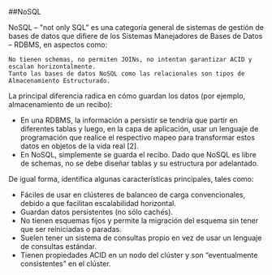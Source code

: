 ##NoSQL

NoSQL – "not only SQL” es una categoría general de sistemas de gestión de bases de datos que difiere de los Sistemas Manejadores 
de Bases de Datos – RDBMS, en aspectos como:

    No tienen schemas, no permiten JOINs, no intentan garantizar ACID y escalan horizontalmente.
    Tanto las bases de datos NoSQL como las relacionales son tipos de Almacenamiento Estructurado. 
    
La principal diferencia radica en cómo guardan los datos (por ejemplo, almacenamiento de un recibo):

- En una RDBMS, la información a persistir se tendría que partir en diferentes tablas y luego, en la capa de aplicación, usar un lenguaje de programación que realice el respectivo mapeo para transformar estos datos en objetos de la vida real [2].
- En NoSQL, simplemente se guarda el recibo. Dado que NoSQL es libre de schemas, no se debe diseñar tablas y su estructura por adelantado. 

De igual forma, identifica algunas características principales, tales como:

- Fáciles de usar en clústeres de balanceo de carga convencionales, debido a que facilitan escalabilidad horizontal.
- Guardan datos persistentes (no sólo cachés).
- No tienen esquemas fijos y permite la migración del esquema sin tener que ser reiniciadas o paradas.
- Suelen tener un sistema de consultas propio en vez de usar un lenguaje de consultas estándar.
- Tienen propiedades ACID en un nodo del clúster y son “eventualmente consistentes” en el clúster. 
